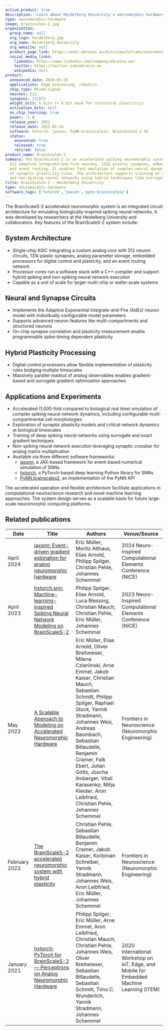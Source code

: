 ```yaml
---
active_product: true
description: "Learn about Heidelberg University's neuromorphic hardware: BrainScaleS-2"
type: neuromorphic-hardware
image: brainscales-2.jpg
organization:
  group_name: null
  org_logo: heidelberg.jpg
  org_name: Heidelberg University
  org_website: null
  product_page_link: https://wiki.ebrains.eu/bin/view/Collabs/neuromorphic/BrainScaleS/
  social_media_links:
    linkedin: https://www.linkedin.com/company/ebrains-eu/
    twitter: https://twitter.com/ebrains_eu
    wikipedia: null
product:
  announced_date: 2020-03-26
  applications: Edge processing, robotics
  chip_type: Mixed-signal
  neurons: 512
  synapses: 131072
  weight_bits: 6 bits (+ 6 bit mask for structural plasticity)
  activation_bits: null
  on_chip_learning: true
  power: ~1 W
  release_year: 2022
  release_date: 2022-02-24
  software: hxtorch, jaxsnn, PyNN.brainscales2, BrainScaleS-2 OS
  status:
    announced: true
    released: true
    retired: false
product_name: BrainScaleS-2
summary: The BrainScaleS-2 is an accelerated spiking neuromorphic system-on-chip integrating
  512 adaptive integrate-and-fire neurons, 131k plastic synapses, embedded processors,
  and event routing. It enables fast emulation of complex neural dynamics and exploration
  of synaptic plasticity rules. The architecture supports training of deep spiking
  and non-spiking neural networks using hybrid techniques like surrogate gradients.
title: BrainScaleS-2 — Heidelberg University
type: neuromorphic-hardware
software_tags: ['hxtorch','jaxsnn','pynn-brainscales2']
---
```


The BrainScaleS-2 accelerated neuromorphic system is an integrated circuit architecture for emulating biologically-inspired spiking neural networks. It was developed by researchers at the Heidelberg University and collaborators. Key features of the BrainScaleS-2 system include:

## System Architecture
- Single-chip ASIC integrating a custom analog core with 512 neuron circuits, 131k plastic synapses, analog parameter storage, embedded processors for digital control and plasticity, and an event routing network
- Processor cores run a software stack with a C++ compiler and support hybrid spiking and non-spiking neural network execution
- Capable as a unit of scale for larger multi-chip or wafer-scale systems

## Neural and Synapse Circuits
- Implements the Adaptive Exponential Integrate-and-Fire (AdEx) neuron model with individually configurable model parameters
- Supports advanced neuron features like multi-compartments and structured neurons
- On-chip synapse correlation and plasticity measurement enable programmable spike-timing dependent plasticity 

## Hybrid Plasticity Processing
- Digital control processors allow flexible implementation of plasticity rules bridging multiple timescales
- Massively parallel readout of analog observables enables gradient-based and surrogate gradient optimization approaches

## Applications and Experiments
- Accelerated (1,000-fold compared to biological real time) emulation of complex spiking neural network dynamics, including configurable multi-compartmental cell morphologies
- Exploration of synaptic plasticity models and critical network dynamics at biological timescales
- Training of deep spiking neural networks using surrogate and exact gradient techniques
- Non-spiking neural network execution leveraging synaptic crossbar for analog matrix multiplication
- Available via three different software frameworks:
  - [jaxsnn](/neuromorphic-computing/software/snn-frameworks/jaxsnn/), a JAX-based framework for event-based numerical simulation of SNNs
  - [hxtorch](/neuromorphic-computing/software/snn-frameworks/hxtorch/), a PyTorch-based deep learning Python library for SNNs
  - [PyNN.brainscales2](/neuromorphic-computing/software/snn-frameworks/pynn-brainscales2), an implementation of the PyNN API

The accelerated operation and flexible architecture facilitate applications in computational neuroscience research and novel machine learning approaches. The system design serves as a scalable basis for future large-scale neuromorphic computing platforms.

## Related publications

| Date | Title | Authors  | Venue/Source |
|------|-------|----------|------------- |
| April 2024 | [jaxsnn: Event-driven gradient estimation for analog neuromorphic hardware](https://doi.org/10.1109/NICE61972.2024.10548709) | Eric Müller, Moritz Althaus, Elias Arnold, Philipp Spilger, Christian Pehle, Johannes Schemmel | 2024 Neuro-Inspired Computational Elements Conference (NICE) |
| April 2023 | [hxtorch.snn: Machine-learning-inspired Spiking Neural Network Modeling on BrainScaleS-2](https://doi.org/10.1145/3584954.3584993) | Philipp Spilger, Elias Arnold, Luca Blessing, Christian Mauch, Christian Pehle, Eric Müller, Johannes Schemmel | 2023 Neuro-Inspired Computational Elements Conference (NICE) |
| May 2022 | [A Scalable Approach to Modeling on Accelerated Neuromorphic Hardware](https://doi.org/10.3389/fnins.2022.884128) | Eric Müller, Elias Arnold, Oliver Breitwieser, Milena Czierlinski, Arne Emmel, Jakob Kaiser, Christian Mauch, Sebastian Schmitt, Philipp Spilger, Raphael Stock, Yannik Stradmann, Johannes Weis, Andreas Baumbach, Sebastian Billaudelle, Benjamin Cramer, Falk Ebert, Julian Göltz, Joscha Ilmberger, Vitali Karasenko, Mitja Kleider, Aron Leibfried, Christian Pehle, Johannes Schemmel | Frontiers in Neuroscience (Neuromorphic Engineering) |
| February 2022 | [The BrainScaleS-2 accelerated neuromorphic system with hybrid plasticity](https://doi.org/10.3389/fnins.2022.795876) | Christian Pehle, Sebastian Billaudelle, Benjamin Cramer, Jakob Kaiser, Korbinian Schreiber, Yannik Stradmann, Johannes Weis, Aron Leibfried, Eric Müller, Johannes Schemmel | Frontiers in Neuroscience (Neuromorphic Engineering) |
| January 2021 | [hxtorch: PyTorch for BrainScaleS-2 — Perceptrons on Analog Neuromorphic Hardware](https://doi.org/10.1007/978-3-030-66770-2_14) | Philipp Spilger, Eric Müller, Arne Emmel, Aron Leibfried, Christian Mauch, Christian Pehle, Johannes Weis, Oliver Breitwieser, Sebastian Billaudelle, Sebastian Schmitt, Timo C. Wunderlich, Yannik Stradmann, Johannes Schemmel | 2020 International Workshop on IoT, Edge, and Mobile for Embedded Machine Learning (ITEM) |
